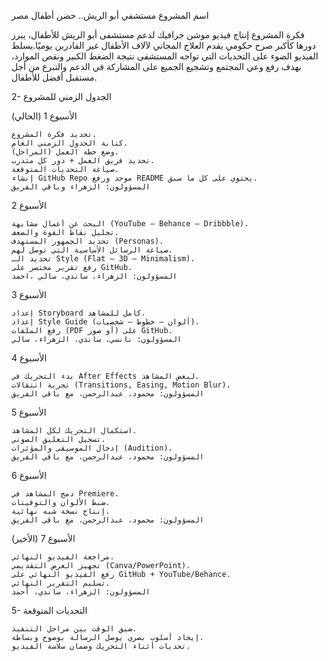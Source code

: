 اسم المشروع
مستشفي أبو الريش.. حضن أطفال مصر

فكرة المشروع
إنتاج فيديو موشن جرافيك لدعم مستشفى أبو الريش للأطفال، يبرز دورها كأكبر صرح حكومي يقدم العلاج المجاني لآلاف الأطفال غير القادرين يوميًا.يسلط الفيديو الضوء على التحديات التي تواجه المستشفى نتيجة الضغط الكبير ونقص الموارد، بهدف رفع وعي المجتمع وتشجيع الجميع على المشاركة في الدعم والتبرع من أجل مستقبل أفضل للأطفال.

2- الجدول الزمني للمشروع

الأسبوع 1 (الحالي)

    تحديد فكرة المشروع.
    كتابة الجدول الزمني العام.
    وضع خطة العمل (المراحل).
    تحديد فريق العمل + دور كل متدرب.
    صياغة التحديات المتوقعة.
    إنشاء GitHub Repo موحد ورفع README يحتوي على كل ما سبق.
    المسؤولون: الزهراء وباقي الفريق

الأسبوع 2

    البحث عن أعمال مشابهة (YouTube – Behance – Dribbble).
    تحليل نقاط القوة والضعف.
    تحديد الجمهور المستهدف (Personas).
    صياغة الرسائل الأساسية التي توصل لهم.
    تحديد الـ Style (Flat – 3D – Minimalism).
    رفع تقرير مختصر على GitHub.
    المسؤولون: الزهراء، ساندي، سالي ،احمد

الأسبوع 3

    إعداد Storyboard كامل للمشاهد.
    إعداد Style Guide (ألوان – خطوط – شخصيات).
    رفع الملفات (PDF أو صور) على GitHub.
    المسؤولون: نانسي، ساندي، الزهراء، سالي

الأسبوع 4

    بدء التحريك في After Effects لبعض المشاهد.
    تجربة انتقالات (Transitions, Easing, Motion Blur).
    المسؤولون: محمود، عبدالرحمن، مع باقي الفريق

الأسبوع 5

    استكمال التحريك لكل المشاهد.
    تسجيل التعليق الصوتي.
    إدخال الموسيقى والمؤثرات (Audition).
    المسؤولون: محمود، عبدالرحمن، مع باقي الفريق

الأسبوع 6

    دمج المشاهد في Premiere.
    ضبط الألوان والتوقيتات.
    إنتاج نسخة شبه نهائية.
    المسؤولون: محمود، عبدالرحمن، مع باقي الفريق

الأسبوع 7 (الأخير)

    مراجعة الفيديو النهائي.
    تجهيز العرض التقديمي (Canva/PowerPoint).
    رفع الفيديو النهائي على GitHub + YouTube/Behance.
    تسليم التقرير النهائي.
    المسؤولون: الزهراء، ساندي، أحمد

5- التحديات المتوقعة

    ضيق الوقت بين مراحل التنفيذ.
    إيجاد أسلوب بصري يوصل الرسالة بوضوح وبساطة.
    تحديات أثناء التحريك وضمان سلاسة الفيديو.

